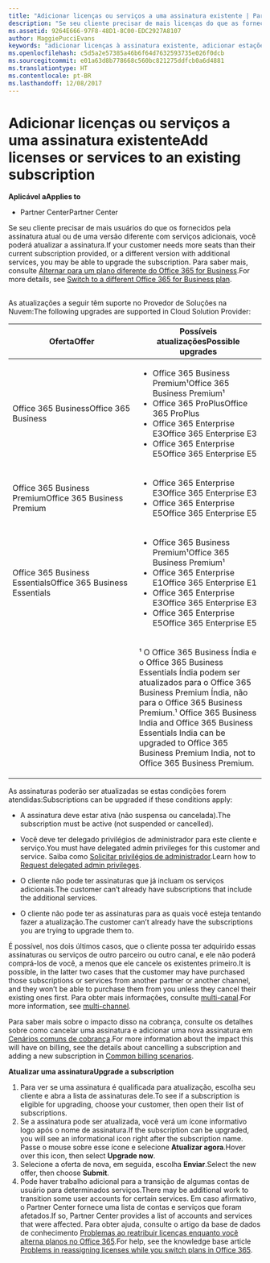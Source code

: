 ```yaml
---
title: "Adicionar licenças ou serviços a uma assinatura existente | Partner Center"
description: "Se seu cliente precisar de mais licenças do que as fornecidas pela assinatura atual ou de uma versão diferente com serviços adicionais, você poderá fazer upgrade da assinatura."
ms.assetid: 9264E666-97F8-48D1-8C00-EDC2927A8107
author: MaggiePucciEvans
keywords: "adicionar licenças à assinatura existente, adicionar estações à assinatura existente, modificar uma assinatura, alterar uma assinatura, comprar mais licenças para um cliente"
ms.openlocfilehash: c5d5a2e57385a46b6f64d7632593735e026f0dcb
ms.sourcegitcommit: e01a63d8b778668c560bc821275ddfcb0a6d4881
ms.translationtype: HT
ms.contentlocale: pt-BR
ms.lasthandoff: 12/08/2017
---
```

# <a name="add-licenses-or-services-to-an-existing-subscription"></a><span data-ttu-id="52669-104">Adicionar licenças ou serviços a uma assinatura existente</span><span class="sxs-lookup"><span data-stu-id="52669-104">Add licenses or services to an existing subscription</span></span>

**<span data-ttu-id="52669-105">Aplicável a</span><span class="sxs-lookup"><span data-stu-id="52669-105">Applies to</span></span>**

-  <span data-ttu-id="52669-106">Partner Center</span><span class="sxs-lookup"><span data-stu-id="52669-106">Partner Center</span></span>

<span data-ttu-id="52669-107">Se seu cliente precisar de mais usuários do que os fornecidos pela assinatura atual ou de uma versão diferente com serviços adicionais, você poderá atualizar a assinatura.</span><span class="sxs-lookup"><span data-stu-id="52669-107">If your customer needs more seats than their current subscription provided, or a different version with additional services, you may be able to upgrade the subscription.</span></span> <span data-ttu-id="52669-108">Para saber mais, consulte [Alternar para um plano diferente do Office 365 for Business](http://go.microsoft.com/fwlink/p/?LinkId=723577).</span><span class="sxs-lookup"><span data-stu-id="52669-108">For more details, see [Switch to a different Office 365 for Business plan](http://go.microsoft.com/fwlink/p/?LinkId=723577).</span></span>

## <a href="" id="upgradesubscription"></a>


<span data-ttu-id="52669-109">As atualizações a seguir têm suporte no Provedor de Soluções na Nuvem:</span><span class="sxs-lookup"><span data-stu-id="52669-109">The following upgrades are supported in Cloud Solution Provider:</span></span>

<table>
<colgroup>
<col width="50%" />
<col width="50%" />
</colgroup>
<thead>
<tr class="header">
<th><span data-ttu-id="52669-110">Oferta</span><span class="sxs-lookup"><span data-stu-id="52669-110">Offer</span></span></th>
<th><span data-ttu-id="52669-111">Possíveis atualizações</span><span class="sxs-lookup"><span data-stu-id="52669-111">Possible upgrades</span></span></th>
</tr>
</thead>
<tbody>
<tr class="odd">
<td><span data-ttu-id="52669-112">Office 365 Business</span><span class="sxs-lookup"><span data-stu-id="52669-112">Office 365 Business</span></span></td>
<td><ul>
<li><span data-ttu-id="52669-113">Office 365 Business Premium¹</span><span class="sxs-lookup"><span data-stu-id="52669-113">Office 365 Business Premium¹</span></span></li>
<li><span data-ttu-id="52669-114">Office 365 ProPlus</span><span class="sxs-lookup"><span data-stu-id="52669-114">Office 365 ProPlus</span></span></li>
<li><span data-ttu-id="52669-115">Office 365 Enterprise E3</span><span class="sxs-lookup"><span data-stu-id="52669-115">Office 365 Enterprise E3</span></span></li>
<li><span data-ttu-id="52669-116">Office 365 Enterprise E5</span><span class="sxs-lookup"><span data-stu-id="52669-116">Office 365 Enterprise E5</span></span></li>
</ul></td>
</tr>
<tr class="even">
<td><span data-ttu-id="52669-117">Office 365 Business Premium</span><span class="sxs-lookup"><span data-stu-id="52669-117">Office 365 Business Premium</span></span></td>
<td><ul>
<li><span data-ttu-id="52669-118">Office 365 Enterprise E3</span><span class="sxs-lookup"><span data-stu-id="52669-118">Office 365 Enterprise E3</span></span></li>
<li><span data-ttu-id="52669-119">Office 365 Enterprise E5</span><span class="sxs-lookup"><span data-stu-id="52669-119">Office 365 Enterprise E5</span></span></li>
</ul></td>
</tr>
<tr class="odd">
<td><span data-ttu-id="52669-120">Office 365 Business Essentials</span><span class="sxs-lookup"><span data-stu-id="52669-120">Office 365 Business Essentials</span></span></td>
<td><ul>
<li><span data-ttu-id="52669-121">Office 365 Business Premium¹</span><span class="sxs-lookup"><span data-stu-id="52669-121">Office 365 Business Premium¹</span></span></li>
<li><span data-ttu-id="52669-122">Office 365 Enterprise E1</span><span class="sxs-lookup"><span data-stu-id="52669-122">Office 365 Enterprise E1</span></span></li>
<li><span data-ttu-id="52669-123">Office 365 Enterprise E3</span><span class="sxs-lookup"><span data-stu-id="52669-123">Office 365 Enterprise E3</span></span></li>
<li><span data-ttu-id="52669-124">Office 365 Enterprise E5</span><span class="sxs-lookup"><span data-stu-id="52669-124">Office 365 Enterprise E5</span></span></li>
</ul></td>
</tr>
<tr class="even">
<td></td>
<td><p><span data-ttu-id="52669-125">¹ O Office 365 Business Índia e o Office 365 Business Essentials Índia podem ser atualizados para o Office 365 Business Premium Índia, não para o Office 365 Business Premium.</span><span class="sxs-lookup"><span data-stu-id="52669-125">¹ Office 365 Business India and Office 365 Business Essentials India can be upgraded to Office 365 Business Premium India, not to Office 365 Business Premium.</span></span></p></td>
</tr>
</tbody>
</table>

 

<span data-ttu-id="52669-126">As assinaturas poderão ser atualizadas se estas condições forem atendidas:</span><span class="sxs-lookup"><span data-stu-id="52669-126">Subscriptions can be upgraded if these conditions apply:</span></span>

-   <span data-ttu-id="52669-127">A assinatura deve estar ativa (não suspensa ou cancelada).</span><span class="sxs-lookup"><span data-stu-id="52669-127">The subscription must be active (not suspended or cancelled).</span></span>

-   <span data-ttu-id="52669-128">Você deve ter delegado privilégios de administrador para este cliente e serviço.</span><span class="sxs-lookup"><span data-stu-id="52669-128">You must have delegated admin privileges for this customer and service.</span></span> <span data-ttu-id="52669-129">Saiba como [Solicitar privilégios de administrador](request-a-relationship-with-a-customer.md).</span><span class="sxs-lookup"><span data-stu-id="52669-129">Learn how to [Request delegated admin privileges](request-a-relationship-with-a-customer.md).</span></span>

-   <span data-ttu-id="52669-130">O cliente não pode ter assinaturas que já incluam os serviços adicionais.</span><span class="sxs-lookup"><span data-stu-id="52669-130">The customer can’t already have subscriptions that include the additional services.</span></span>

-   <span data-ttu-id="52669-131">O cliente não pode ter as assinaturas para as quais você esteja tentando fazer a atualização.</span><span class="sxs-lookup"><span data-stu-id="52669-131">The customer can’t already have the subscriptions you are trying to upgrade them to.</span></span>

<span data-ttu-id="52669-132">É possível, nos dois últimos casos, que o cliente possa ter adquirido essas assinaturas ou serviços de outro parceiro ou outro canal, e ele não poderá comprá-los de você, a menos que ele cancele os existentes primeiro.</span><span class="sxs-lookup"><span data-stu-id="52669-132">It is possible, in the latter two cases that the customer may have purchased those subscriptions or services from another partner or another channel, and they won’t be able to purchase them from you unless they cancel their existing ones first.</span></span> <span data-ttu-id="52669-133">Para obter mais informações, consulte [multi-canal](multichannel.md).</span><span class="sxs-lookup"><span data-stu-id="52669-133">For more information, see [multi-channel](multichannel.md).</span></span>

<span data-ttu-id="52669-134">Para saber mais sobre o impacto disso na cobrança, consulte os detalhes sobre como cancelar uma assinatura e adicionar uma nova assinatura em [Cenários comuns de cobrança](common-billing-scenarios.md).</span><span class="sxs-lookup"><span data-stu-id="52669-134">For more information about the impact this will have on billing, see the details about cancelling a subscription and adding a new subscription in [Common billing scenarios](common-billing-scenarios.md).</span></span>

**<span data-ttu-id="52669-135">Atualizar uma assinatura</span><span class="sxs-lookup"><span data-stu-id="52669-135">Upgrade a subscription</span></span>**

1.  <span data-ttu-id="52669-136">Para ver se uma assinatura é qualificada para atualização, escolha seu cliente e abra a lista de assinaturas dele.</span><span class="sxs-lookup"><span data-stu-id="52669-136">To see if a subscription is eligible for upgrading, choose your customer, then open their list of subscriptions.</span></span>
2.  <span data-ttu-id="52669-137">Se a assinatura pode ser atualizada, você verá um ícone informativo logo após o nome de assinatura.</span><span class="sxs-lookup"><span data-stu-id="52669-137">If the subscription can be upgraded, you will see an informational icon right after the subscription name.</span></span> <span data-ttu-id="52669-138">Passe o mouse sobre esse ícone e selecione **Atualizar agora**.</span><span class="sxs-lookup"><span data-stu-id="52669-138">Hover over this icon, then select **Upgrade now**.</span></span>
3.  <span data-ttu-id="52669-139">Selecione a oferta de nova, em seguida, escolha **Enviar**.</span><span class="sxs-lookup"><span data-stu-id="52669-139">Select the new offer, then choose **Submit**.</span></span>
4.  <span data-ttu-id="52669-140">Pode haver trabalho adicional para a transição de algumas contas de usuário para determinados serviços.</span><span class="sxs-lookup"><span data-stu-id="52669-140">There may be additional work to transition some user accounts for certain services.</span></span> <span data-ttu-id="52669-141">Em caso afirmativo, o Partner Center fornece uma lista de contas e serviços que foram afetados.</span><span class="sxs-lookup"><span data-stu-id="52669-141">If so, Partner Center provides a list of accounts and services that were affected.</span></span> <span data-ttu-id="52669-142">Para obter ajuda, consulte o artigo da base de dados de conhecimento [Problemas ao reatribuir licenças enquanto você alterna planos no Office 365](http://go.microsoft.com/fwlink/p/?LinkId=723576).</span><span class="sxs-lookup"><span data-stu-id="52669-142">For help, see the knowledge base article [Problems in reassigning licenses while you switch plans in Office 365](http://go.microsoft.com/fwlink/p/?LinkId=723576).</span></span>

 

 



